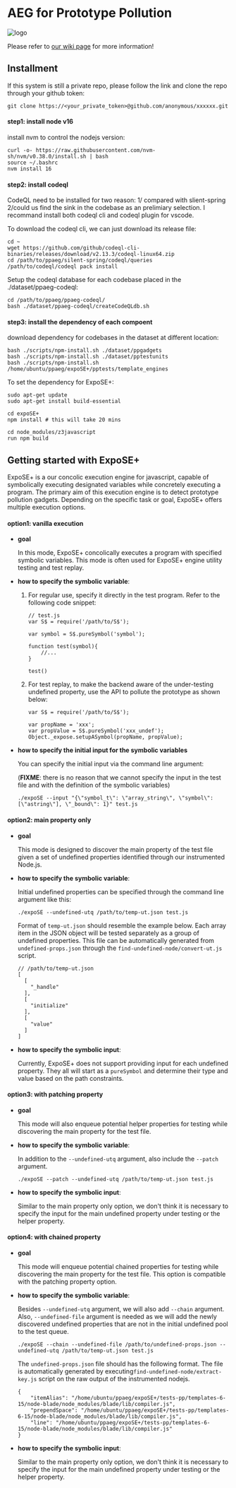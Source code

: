 # AEG for Prototype Pollution

![logo](https://github.com/jackfromeast/PPAEG/blob/master/.assets/ppaeg.logo.png)

Please refer to [our wiki page](https://github.com/jackfromeast/UoPGadget/wiki/home) for more information!

## Installment

If this system is still a private repo, please follow the link and clone the repo through your github token:

```
git clone https://<your_private_token>@github.com/anonymous/xxxxxx.git
```

#### step1: install node v16

install nvm to control the nodejs version:

```
curl -o- https://raw.githubusercontent.com/nvm-sh/nvm/v0.38.0/install.sh | bash
source ~/.bashrc
nvm install 16
```

#### step2: install codeql
CodeQL need to be installed for two reason: 1/ compared with slient-spring 2/could us find the sink in the codebase as an prelimiary selection.
I recommand install both codeql cli and codeql plugin for vscode.

To download the codeql cli, we can just download its release file:
```
cd ~
wget https://github.com/github/codeql-cli-binaries/releases/download/v2.13.3/codeql-linux64.zip
cd /path/to/ppaeg/silent-spring/codeql/queries
/path/to/codeql/codeql pack install
```

Setup the codeql database for each codebase placed in the ./dataset/ppaeg-codeql:
```
cd /path/to/ppaeg/ppaeg-codeql/
bash ./dataset/ppaeg-codeql/createCodeQLdb.sh
```


#### step3: install the dependency of each compoent

download dependency for codebases in the dataset at different location:

````
bash ./scripts/npm-install.sh ./dataset/ppgadgets
bash ./scripts/npm-install.sh ./dataset/pptestunits
bash ./scripts/npm-install.sh /home/ubuntu/ppaeg/expoSE+/pptests/template_engines
````

To set the dependency for ExpoSE+:
```
sudo apt-get update
sudo apt-get install build-essential

cd expoSE+
npm install # this will take 20 mins

cd node_modules/z3javascript
run npm build
```

## Getting started with ExpoSE+

ExpoSE+ is a our concolic execution engine for javascript, capable of symbolically executing designated variables while concretely executing a program. The primary aim of this execution engine is to detect prototype pollution gadgets. Depending on the specific task or goal, ExpoSE+ offers multiple execution options.

#### option1: vanilla execution

+ **goal**

    In this mode, ExpoSE+ concolically executes a program with specified symbolic variables. This mode is often used for ExpoSE+ engine utility testing and test replay.

+ **how to specify the symbolic variable**: 

    1. For regular use, specify it directly in the test program. Refer to the following code snippet:

        ```
        // test.js
        var S$ = require('/path/to/S$');
        
        var symbol = S$.pureSymbol('symbol');
        
        function test(symbol){
        	//...
        }
        
        test()
        ```

    2. For test replay, to make the backend aware of the under-testing undefined property, use the API to pollute the prototype as shown below:

        ```
        var S$ = require('/path/to/S$');
        
        var propName = 'xxx';
        var propValue = S$.pureSymbol('xxx_undef');
        Object._expose.setupASymbol(propName, propValue);
        ```

+ **how to specify the initial input for the symbolic variables**

    You can specify the initial input via the command line argument:

    (**FIXME**: there is no reason that we cannot specify the input in the test file and with the definition of the symbolic variables)

    ```
    ./expoSE --input "{\"symbol_t\": \"array_string\", \"symbol\": [\"astring\"], \"_bound\": 1}" test.js
    ```

#### option2: main property only

+ **goal**

    This mode is designed to discover the main property of the test file given a set of undefined properties identified through our instrumented Node.js.

+ **how to specify the symbolic variable**: 

    Initial undefined properties can be specified through the command line argument like this:

    ```
    ./expoSE --undefined-utq /path/to/temp-ut.json test.js
    ```

    Format of `temp-ut.json` should resemble the example below. Each array item in the JSON object will be tested separately as a group of undefined properties. This file can be automatically generated from `undefined-props.json` through the `find-undefined-node/convert-ut.js` script.

    ```
    // /path/to/temp-ut.json
    [
      [
        "_handle"
      ],
      [
        "initialize"
      ],
      [
        "value"
      ]
    ]
    ```

+ **how to specify the symbolic input**: 

    Currently, ExpoSE+ does not support providing input for each undefined property. They all will start as a `pureSymbol` and determine their type and value based on the path constraints.

#### option3: with patching property

+ **goal** 

    This mode will also enqueue potential helper properties for testing while discovering the main property for the test file.

+ **how to specify the symbolic variable**: 

    In addition to the `--undefined-utq` argument, also include the `--patch` argument.

    ```
    ./expoSE --patch --undefined-utq /path/to/temp-ut.json test.js
    ```

+ **how to specify the symbolic input**:

    Similar to the main property only option, we don't think it is necessary to specify the input for the main undefined property under testing or the helper property.

#### option4: with chained property

+ **goal** 

    This mode will enqueue potential chained properties for testing while discovering the main property for the test file. This option is compatible with the patching property option. 

+ **how to specify the symbolic variable**: 

    Besides `--undefined-utq` argument, we will also add `--chain` argument. Also, `--undefined-file` argument is needed as we will add the newly discovered undefined properties that are not in the initial undefined pool to the test queue.

    ```
    ./expoSE --chain --undefined-file /path/to/undefined-props.json --undefined-utq /path/to/temp-ut.json test.js
    ```

    The `undefined-props.json` file should has the following format. The file is automatically generated by executing`find-undefined-node/extract-key.js`  script on the raw output of the instrumented nodejs.

    ```
    {
    	"itemAlias": "/home/ubuntu/ppaeg/expoSE+/tests-pp/templates-6-15/node-blade/node_modules/blade/lib/compiler.js",
    	"prependSpace": "/home/ubuntu/ppaeg/expoSE+/tests-pp/templates-6-15/node-blade/node_modules/blade/lib/compiler.js",
    	"line": "/home/ubuntu/ppaeg/expoSE+/tests-pp/templates-6-15/node-blade/node_modules/blade/lib/compiler.js"
    }
    ```

+ **how to specify the symbolic input**:

    Similar to the main property only option, we don't think it is necessary to specify the input for the main undefined property under testing or the helper property.

